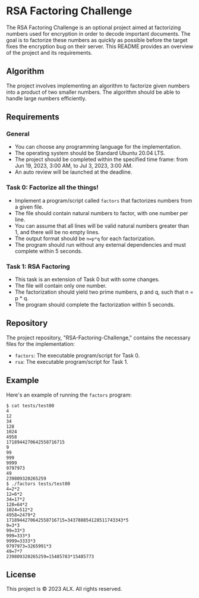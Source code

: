 # RSA Factoring Challenge

The RSA Factoring Challenge is an optional project aimed at factorizing numbers used for encryption in order to decode important documents. The goal is to factorize these numbers as quickly as possible before the target fixes the encryption bug on their server. This README provides an overview of the project and its requirements.

## Algorithm

The project involves implementing an algorithm to factorize given numbers into a product of two smaller numbers. The algorithm should be able to handle large numbers efficiently.

## Requirements

### General

- You can choose any programming language for the implementation.
- The operating system should be Standard Ubuntu 20.04 LTS.
- The project should be completed within the specified time frame: from Jun 19, 2023, 3:00 AM, to Jul 3, 2023, 3:00 AM.
- An auto review will be launched at the deadline.

### Task 0: Factorize all the things!

- Implement a program/script called `factors` that factorizes numbers from a given file.
- The file should contain natural numbers to factor, with one number per line.
- You can assume that all lines will be valid natural numbers greater than 1, and there will be no empty lines.
- The output format should be `n=p*q` for each factorization.
- The program should run without any external dependencies and must complete within 5 seconds.

### Task 1: RSA Factoring

- This task is an extension of Task 0 but with some changes.
- The file will contain only one number.
- The factorization should yield two prime numbers, p and q, such that n = p * q.
- The program should complete the factorization within 5 seconds.

## Repository

The project repository, "RSA-Factoring-Challenge," contains the necessary files for the implementation:

- `factors`: The executable program/script for Task 0.
- `rsa`: The executable program/script for Task 1.

## Example

Here's an example of running the `factors` program:
```
$ cat tests/test00
4
12
34
128
1024
4958
1718944270642558716715
9
99
999
9999
9797973
49
239809320265259
$ ./factors tests/test00
4=2*2
12=6*2
34=17*2
128=64*2
1024=512*2
4958=2479*2
1718944270642558716715=343788854128511743343*5
9=3*3
99=33*3
999=333*3
9999=3333*3
9797973=3265991*3
49=7*7
239809320265259=15485783*15485773
```
## License

This project is © 2023 ALX. All rights reserved.

